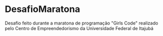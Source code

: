 # DesafioMaratona
Desafio feito durante a maratona de programação "Girls Code" realizado pelo Centro de Empreendedorismo da Universidade Federal de Itajubá
